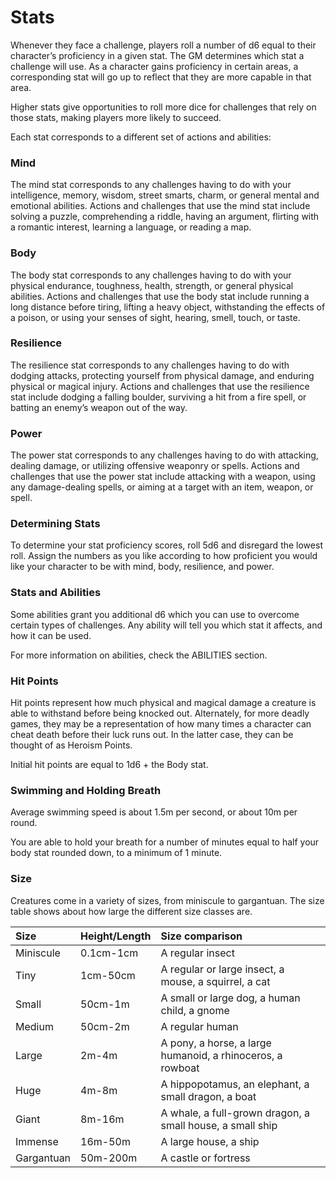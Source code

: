 # Stats

Whenever they face a challenge, players roll a number of d6 equal to their character’s proficiency in a given stat. The GM determines which stat a challenge will use. As a character gains proficiency in certain areas, a corresponding stat will go up to reflect that they are more capable in that area.

Higher stats give opportunities to roll more dice for challenges that rely on those stats, making players more likely to succeed.

Each stat corresponds to a different set of actions and abilities:

### Mind

The mind stat corresponds to any challenges having to do with your intelligence, memory, wisdom, street smarts, charm, or general mental and emotional abilities. Actions and challenges that use the mind stat include solving a puzzle, comprehending a riddle, having an argument, flirting with a romantic interest, learning a language, or reading a map.

### Body

The body stat corresponds to any challenges having to do with your physical endurance, toughness, health, strength, or general physical abilities. Actions and challenges that use the body stat include running a long distance before tiring, lifting a heavy object, withstanding the effects of a poison, or using your senses of sight, hearing, smell, touch, or taste.

### Resilience

The resilience stat corresponds to any challenges having to do with dodging attacks, protecting yourself from physical damage, and enduring physical or magical injury. Actions and challenges that use the resilience stat include dodging a falling boulder, surviving a hit from a fire spell, or batting an enemy’s weapon out of the way.

### Power

The power stat corresponds to any challenges having to do with attacking, dealing damage, or utilizing offensive weaponry or spells. Actions and challenges that use the power stat include attacking with a weapon, using any damage-dealing spells, or aiming at a target with an item, weapon, or spell.

### Determining Stats

To determine your stat proficiency scores, roll 5d6 and disregard the lowest roll. Assign the numbers as you like according to how proficient you would like your character to be with mind, body, resilience, and power.

### Stats and Abilities

Some abilities grant you additional d6 which you can use to overcome certain types of challenges. Any ability will tell you which stat it affects, and how it can be used.

For more information on abilities, check the ABILITIES section.

### **Hit Points**

Hit points represent how much physical and magical damage a creature is able to withstand before being knocked out. Alternately, for more deadly games, they may be a representation of how many times a character can cheat death before their luck runs out. In the latter case, they can be thought of as Heroism Points.

Initial hit points are equal to 1d6 + the Body stat.

### **Swimming and Holding Breath**

Average swimming speed is about 1.5m per second, or about 10m per round.

You are able to hold your breath for a number of minutes equal to half your body stat rounded down, to a minimum of 1 minute.

### **Size**

Creatures come in a variety of sizes, from miniscule to gargantuan. The size table shows about how large the different size classes are.

| Size | Height/Length | Size comparison |
| :--- | :--- | :--- |
| Miniscule | 0.1cm-1cm | A regular insect |
| Tiny | 1cm-50cm | A regular or large insect, a mouse, a squirrel, a cat |
| Small | 50cm-1m | A small or large dog, a human child, a gnome |
| Medium | 50cm-2m | A regular human |
| Large | 2m-4m | A pony, a horse, a large humanoid, a rhinoceros, a rowboat |
| Huge | 4m-8m | A hippopotamus, an elephant, a small dragon, a boat |
| Giant | 8m-16m | A whale, a full-grown dragon, a small house, a small ship |
| Immense | 16m-50m | A large house, a ship |
| Gargantuan | 50m-200m | A castle or fortress |

